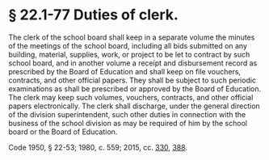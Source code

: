 # § 22.1-77 Duties of clerk.

<p>The clerk of the school board shall keep in a separate volume the minutes of the meetings of the school board, including all bids submitted on any building, material, supplies, work, or project to be let to contract by such school board, and in another volume a receipt and disbursement record as prescribed by the Board of Education and shall keep on file vouchers, contracts, and other official papers. They shall be subject to such periodic examinations as shall be prescribed or approved by the Board of Education. The clerk may keep such volumes, vouchers, contracts, and other official papers electronically. The clerk shall discharge, under the general direction of the division superintendent, such other duties in connection with the business of the school division as may be required of him by the school board or the Board of Education.</p><p>Code 1950, § 22-53; 1980, c. 559; 2015, cc. <a href='http://lis.virginia.gov/cgi-bin/legp604.exe?151+ful+CHAP0330'>330</a>, <a href='http://lis.virginia.gov/cgi-bin/legp604.exe?151+ful+CHAP0388'>388</a>.</p>